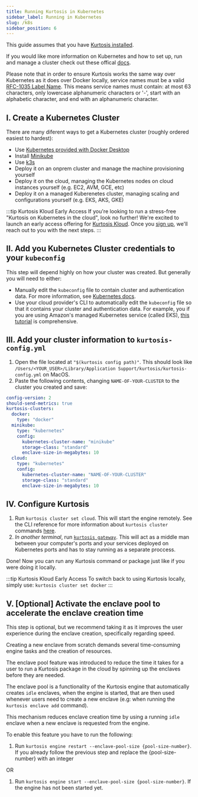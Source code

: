 ```yaml
---
title: Running Kurtosis in Kubernetes
sidebar_label: Running in Kubernetes
slug: /k8s
sidebar_position: 6
---
```


This guide assumes that you have [Kurtosis installed](../get-started/installing-the-cli.md).

If you would like more information on Kubernetes and how to set up, run and manage a cluster check out these offical [docs](https://kubernetes.io/docs/home/). 

Please note that in order to ensure Kurtosis works the same way over Kubernetes as it does over Docker locally, service names must be a valid [RFC-1035 Label Name](https://kubernetes.io/docs/advanced-concepts/overview/working-with-objects/names/#rfc-1035-label-names). This means service names must contain: at most 63 characters, only lowercase alphanumeric characters or '-', start with an alphabetic character, and end with an alphanumeric character. 

I. Create a Kubernetes Cluster
-----------------

There are many diferent ways to get a Kubernetes cluster (roughly ordered easiest to hardest):

- Use [Kubernetes provided with Docker Desktop](https://docs.docker.com/desktop/kubernetes/)
- Install [Minikube](https://github.com/kubernetes/minikube)
- Use [k3s](https://k3s.io/)
- Deploy it on an onprem cluster and manage the machine provisioning yourself
- Deploy it on the cloud, managing the Kubernetes nodes on cloud instances yourself (e.g. EC2, AVM, GCE, etc)
- Deploy it on a managed Kuberenetes cluster, managing scaling and configurations yourself (e.g. EKS, AKS, GKE)

:::tip Kurtosis Kloud Early Access
If you're looking to run a stress-free "Kurtosis on Kubernetes in the cloud", look no further! We're excited to launch an early access offering for [Kurtosis Kloud](https://mp2k8nqxxgj.typeform.com/to/U1HcXT1H). Once you [sign up](https://mp2k8nqxxgj.typeform.com/to/U1HcXT1H), we'll reach out to you with the next steps.
:::


II. Add you Kubernetes Cluster credentials to your `kubeconfig`
-------------------------

This step will depend highly on how your cluster was created. But generally you will need to either:

- Manually edit the `kubeconfig` file to contain cluster and authentication data. For more information, see [Kubernetes docs](https://kubernetes.io/docs/tasks/access-application-cluster/configure-access-multiple-clusters/).
- Use your cloud provider's CLI to automatically edit the `kubeconfig` file so that it contains your cluster and authentication data. For example, you if you are using Amazon's managed Kubernetes service (called EKS), [this tutorial](https://docs.aws.amazon.com/eks/latest/userguide/create-kubeconfig.html) is comprehensive.


III. Add your cluster information to `kurtosis-config.yml`
--------------------------------

1. Open the file located at `"$(kurtosis config path)"`. This should look like `/Users/<YOUR_USER>/Library/Application Support/kurtosis/kurtosis-config.yml` on MacOS.
2. Paste the following contents, changing `NAME-OF-YOUR-CLUSTER` to the cluster you created and save:
```yaml
config-version: 2
should-send-metrics: true
kurtosis-clusters:
  docker:
    type: "docker"
  minikube:
    type: "kubernetes"
    config:
      kubernetes-cluster-name: "minikube"
      storage-class: "standard"
      enclave-size-in-megabytes: 10
  cloud:
    type: "kubernetes"
    config:
      kubernetes-cluster-name: "NAME-OF-YOUR-CLUSTER"
      storage-class: "standard"
      enclave-size-in-megabytes: 10
```

IV. Configure Kurtosis
--------------------------------

1. Run `kurtosis cluster set cloud`.  This will start the engine remotely. See the CLI reference for more information about `kurtosis cluster` commands [here](../cli-reference/cluster-set.md).
1. *In another terminal*, run [`kurtosis gateway`](../cli-reference/gateway.md). This will act as a middle man between your computer's ports and your services deployed on Kubernetes ports and has to stay running as a separate proccess.

Done! Now you can run any Kurtosis command or package just like if you were doing it locally.

:::tip Kurtosis Kloud Early Access
To switch back to using Kurtosis locally, simply use: `kurtosis cluster set docker`
:::


V. \[Optional] Activate the enclave pool to accelerate the enclave creation time
--------------------------------

This step is optional, but we recommend taking it as it improves the user experience during the enclave creation, specifically regarding speed.

Creating a new enclave from scratch demands several time-consuming engine tasks and the creation of resources.

The enclave pool feature was introduced to reduce the time it takes for a user to run a Kurtosis package in the cloud by spinning up the enclaves before they are needed.

The enclave pool is a functionality of the Kurtosis engine that automatically creates `idle` enclaves, when the engine is started, that are then used whenever users need to create a new enclave (e.g: when running the `kurtosis enclave add` command).

This mechanism reduces enclave creation time by using a running `idle` enclave when a new enclave is requested from the engine.

To enable this feature you have to run the following:

1. Run `kurtosis engine restart --enclave-pool-size {pool-size-number}`. If you already follow the previous step and replace the {pool-size-number} with an integer

OR

1. Run `kurtosis engine start --enclave-pool-size {pool-size-number}`. If the engine has not been started yet.

